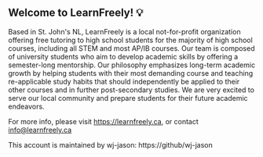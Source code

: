 ## Welcome to LearnFreely! :bulb:

Based in St. John's NL, LearnFreely is a local not-for-profit organization offering free tutoring to high school students for the majority of high school courses, including all STEM and most AP/IB courses. Our team is composed of university students who aim to develop academic skills by offering a semester-long mentorship. Our philosophy emphasizes long-term academic growth by helping students with their most demanding course and teaching re-applicable study habits that should independently be applied to their other courses and in further post-secondary studies. We are very excited to serve our local community and prepare students for their future academic endeavors.

For more info, please visit https://learnfreely.ca, or contact info@learnfreely.ca

This account is maintained by wj-jason: https://github/wj-jason


<!--

**Here are some ideas to get you started:**

🙋‍♀️ A short introduction - what is your organization all about?
🌈 Contribution guidelines - how can the community get involved?
👩‍💻 Useful resources - where can the community find your docs? Is there anything else the community should know?
🍿 Fun facts - what does your team eat for breakfast?
🧙 Remember, you can do mighty things with the power of [Markdown](https://docs.github.com/github/writing-on-github/getting-started-with-writing-and-formatting-on-github/basic-writing-and-formatting-syntax)
-->
